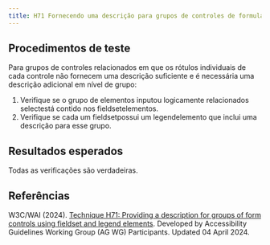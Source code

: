 ```yaml
---
title: H71 Fornecendo uma descrição para grupos de controles de formulário usando elementos fieldset e legenda
---
```


## Procedimentos de teste

Para grupos de controles relacionados em que os rótulos individuais de cada controle não fornecem uma descrição suficiente e é necessária uma descrição adicional em nível de grupo:
1. Verifique se o grupo de elementos inputou logicamente relacionados selectestá contido nos fieldsetelementos.
2. Verifique se cada um fieldsetpossui um legendelemento que inclui uma descrição para esse grupo.

## Resultados esperados
Todas as verificações são verdadeiras.

## Referências

W3C/WAI (2024). [Technique H71: Providing a description for groups of form controls using fieldset and legend elements](https://www.w3.org/WAI/WCAG22/Techniques/html/H71). Developed by Accessibility Guidelines Working Group (AG WG) Participants. Updated 04 April 2024.